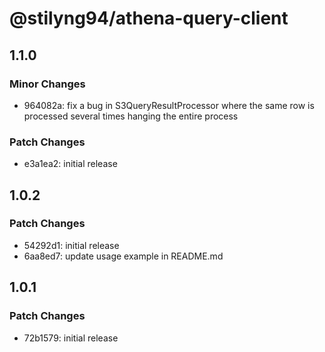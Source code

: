 # @stilyng94/athena-query-client

## 1.1.0

### Minor Changes

- 964082a: fix a bug in S3QueryResultProcessor where the same row is processed several times hanging the entire process

### Patch Changes

- e3a1ea2: initial release

## 1.0.2

### Patch Changes

- 54292d1: initial release
- 6aa8ed7: update usage example in README.md

## 1.0.1

### Patch Changes

- 72b1579: initial release
